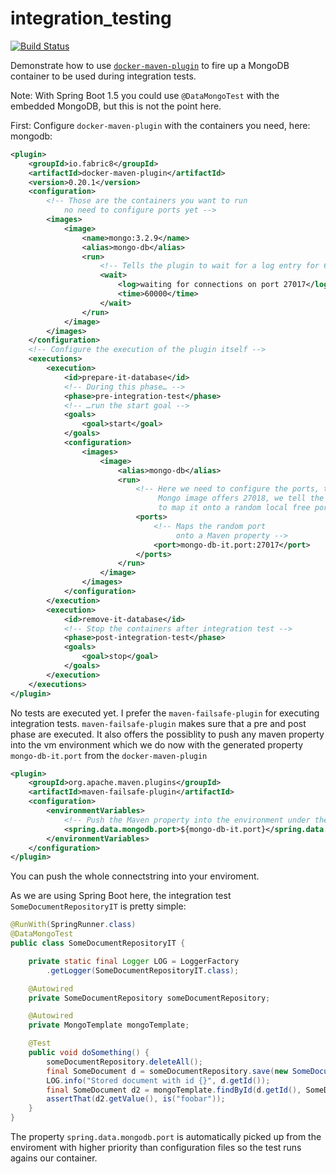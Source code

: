 # integration_testing

[![Build Status](https://travis-ci.org/springbootbuch/integration_testing.svg?branch=master)](https://travis-ci.org/springbootbuch/integration_testing)

Demonstrate how to use [`docker-maven-plugin`](https://github.com/spotify/docker-maven-plugin) to fire up a MongoDB container to be used during integration tests. 

Note: With Spring Boot 1.5 you could use `@DataMongoTest` with the embedded MongoDB, but this is not the point here.

First: Configure `docker-maven-plugin` with the containers you need, here: mongodb:

```xml
<plugin>
    <groupId>io.fabric8</groupId>
    <artifactId>docker-maven-plugin</artifactId>
    <version>0.20.1</version>
    <configuration>
        <!-- Those are the containers you want to run
            no need to configure ports yet -->
        <images>
            <image>
                <name>mongo:3.2.9</name>
                <alias>mongo-db</alias>
                <run>
                    <!-- Tells the plugin to wait for a log entry for 60s max. -->
                    <wait>
                        <log>waiting for connections on port 27017</log>
                        <time>60000</time>
                    </wait>
                </run>
            </image>
        </images>
    </configuration>
    <!-- Configure the execution of the plugin itself -->
    <executions>
        <execution>
            <id>prepare-it-database</id>
            <!-- During this phase… -->
            <phase>pre-integration-test</phase>
            <!-- …run the start goal -->
            <goals>
                <goal>start</goal>
            </goals>
            <configuration>
                <images>
                    <image>
                        <alias>mongo-db</alias>
                        <run>
                            <!-- Here we need to configure the ports, the 
                                 Mongo image offers 27018, we tell the plugin
                                 to map it onto a random local free port -->
                            <ports>
                                <!-- Maps the random port
                                     onto a Maven property -->
                                <port>mongo-db-it.port:27017</port>
                            </ports>
                        </run>
                    </image>
                </images>
            </configuration>
        </execution>
        <execution>
            <id>remove-it-database</id>
            <!-- Stop the containers after integration test -->
            <phase>post-integration-test</phase>
            <goals>
                <goal>stop</goal>
            </goals>
        </execution>
    </executions>
</plugin>
````

No tests are executed yet. I prefer the `maven-failsafe-plugin` for executing integration tests. `maven-failsafe-plugin` makes sure that a pre and post phase are executed. It also offers the possiblity to push any maven property into the vm environment which we do now with the generated property `mongo-db-it.port` from the `docker-maven-plugin`

```xml
<plugin>
    <groupId>org.apache.maven.plugins</groupId>
    <artifactId>maven-failsafe-plugin</artifactId>
    <configuration>
        <environmentVariables>
            <!-- Push the Maven property into the environment under the given name (here: spring.data.mongodb.port) -->
            <spring.data.mongodb.port>${mongo-db-it.port}</spring.data.mongodb.port>
        </environmentVariables>
    </configuration>
</plugin>
```

You can push the whole connectstring into your enviroment. 

As we are using Spring Boot here, the integration test `SomeDocumentRepositoryIT` is pretty simple:

```java
@RunWith(SpringRunner.class)
@DataMongoTest
public class SomeDocumentRepositoryIT {

    private static final Logger LOG = LoggerFactory
        .getLogger(SomeDocumentRepositoryIT.class);

    @Autowired
    private SomeDocumentRepository someDocumentRepository;

    @Autowired
    private MongoTemplate mongoTemplate;

    @Test
    public void doSomething() {
        someDocumentRepository.deleteAll();
        final SomeDocument d = someDocumentRepository.save(new SomeDocument("foobar"));
        LOG.info("Stored document with id {}", d.getId());
        final SomeDocument d2 = mongoTemplate.findById(d.getId(), SomeDocument.class);
        assertThat(d2.getValue(), is("foobar"));
    }
}
```

The property `spring.data.mongodb.port` is automatically picked up from the enviroment with higher priority than configuration files so the test runs agains our container.